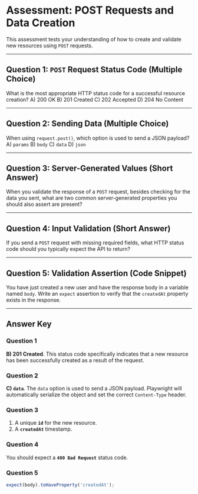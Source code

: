 # Assessment: POST Requests and Data Creation

This assessment tests your understanding of how to create and validate new resources using `POST` requests.

---

## Question 1: `POST` Request Status Code (Multiple Choice)

What is the most appropriate HTTP status code for a successful resource creation?
A) 200 OK
B) 201 Created
C) 202 Accepted
D) 204 No Content

---

## Question 2: Sending Data (Multiple Choice)

When using `request.post()`, which option is used to send a JSON payload?
A) `params`
B) `body`
C) `data`
D) `json`

---

## Question 3: Server-Generated Values (Short Answer)

When you validate the response of a `POST` request, besides checking for the data you sent, what are two common server-generated properties you should also assert are present?

---

## Question 4: Input Validation (Short Answer)

If you send a `POST` request with missing required fields, what HTTP status code should you typically expect the API to return?

---

## Question 5: Validation Assertion (Code Snippet)

You have just created a new user and have the response body in a variable named `body`. Write an `expect` assertion to verify that the `createdAt` property exists in the response.

---

## Answer Key

### Question 1
**B) 201 Created**. This status code specifically indicates that a new resource has been successfully created as a result of the request.

### Question 2
**C) `data`**. The `data` option is used to send a JSON payload. Playwright will automatically serialize the object and set the correct `Content-Type` header.

### Question 3
1.  A unique **`id`** for the new resource.
2.  A **`createdAt`** timestamp.

### Question 4
You should expect a **`400 Bad Request`** status code.

### Question 5
```typescript
expect(body).toHaveProperty('createdAt');